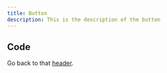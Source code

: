 ```yaml
---
title: Button
description: This is the description of the button
---
```


## Code

Go back to that [header](#header).

